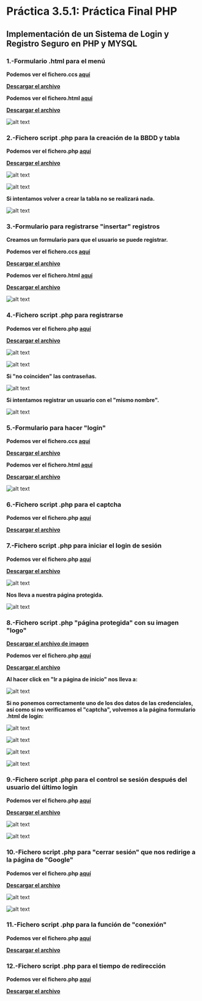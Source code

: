 # Práctica 3.5.1: Práctica Final PHP

## Implementación de un Sistema de Login y Registro Seguro en PHP y MYSQL

### 1.-Formulario .html para el menú

**Podemos ver el fichero.ccs [aquí](style_ccs.md)**

**[Descargar el archivo](style.css.zip)**

**Podemos ver el fichero.html [aquí](operacionesBBDD_html.md)**

**[Descargar el archivo](operacionesBBDD.html.zip)**

![alt text](image.png)

### 2.-Fichero script .php para la creación de la BBDD y tabla

**Podemos ver el fichero.php [aquí](crearBBDD_php.md)**

**[Descargar el archivo](crearBBDD.php)**

![alt text](image-1.png)

![alt text](image-2.png)

**Si intentamos volver a crear la tabla no se realizará nada.**

![alt text](image-3.png)

### 3.-Formulario para registrarse "insertar" registros

**Creamos un formulario para que el usuario se puede registrar.**

**Podemos ver el fichero.ccs [aquí](estilos_ccs.md)**

**[Descargar el archivo](estilos.ccs)**

**Podemos ver el fichero.html [aquí](registro_html.md)**

**[Descargar el archivo](registro.html.zip)**

![alt text](image-4.png)

### 4.-Fichero script .php para registrarse

**Podemos ver el fichero.php [aquí](insertar_php.md)**

**[Descargar el archivo](insertar.php)**

![alt text](image-5.png)

![alt text](image-6.png)

**Si "no coinciden" las contraseñas.**

![alt text](image-7.png)

**Si intentamos registrar un usuario con el "mismo nombre".**

![alt text](image-8.png)

### 5.-Formulario para hacer "login"

**Podemos ver el fichero.ccs [aquí](inicio_css.md)**

**[Descargar el archivo](inicio.css.zip)**

**Podemos ver el fichero.html [aquí](login_html.md)**

**[Descargar el archivo](login.html.zip)**

![alt text](image-9.png)

### 6.-Fichero script .php para el captcha

**Podemos ver el fichero.php [aquí](captcha_php.md)**

**[Descargar el archivo](captcha.php)**

### 7.-Fichero script .php para iniciar el login de sesión

**Podemos ver el fichero.php [aquí](login_php.md)**

**[Descargar el archivo](login.php)**

![alt text](image-10.png)

**Nos lleva a nuestra página protegida.**

![alt text](image-11.png)

### 8.-Fichero script .php "página protegida" con su imagen "logo"

**[Descargar el archivo de imagen](logo.jpg)**

**Podemos ver el fichero.php [aquí](protegida_php.md)**

**[Descargar el archivo](protegida.php)**

**Al hacer click en "Ir a página de inicio" nos lleva a:**

![alt text](image.png)

**Si no ponemos correctamente uno de los dos datos de las credenciales, así como si no verificamos el "captcha", volvemos a la página formulario .html de login:**

![alt text](image-13.png)

![alt text](image-12.png)

![alt text](image-14.png)

![alt text](image-15.png)

### 9.-Fichero script .php para el control se sesión después del usuario del último login

**Podemos ver el fichero.php [aquí](control_sesion_php.md)**

**[Descargar el archivo](control_sesion.php)**

![alt text](image-16.png)

![alt text](image-11.png)

### 10.-Fichero script .php para "cerrar sesión" que nos redirige a la página de "Google"

**Podemos ver el fichero.php [aquí](logout_php.md)**

**[Descargar el archivo](logout.php)**

![alt text](image-17.png)

![alt text](image-18.png)

### 11.-Fichero script .php para la función de "conexión"

**Podemos ver el fichero.php [aquí](connection_php.md)**

**[Descargar el archivo](connection.php)**

### 12.-Fichero script .php para el tiempo de redirección

**Podemos ver el fichero.php [aquí](redirec_tiempo_php.md)**

**[Descargar el archivo](redirec_tiempo.php)**
